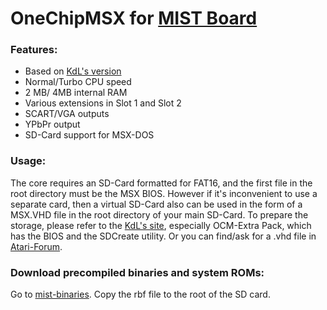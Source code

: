 # OneChipMSX for [MIST Board](https://github.com/mist-devel/mist-board/wiki)

### Features:
- Based on [KdL's version](https://gnogni.altervista.org/)
- Normal/Turbo CPU speed
- 2 MB/ 4MB internal RAM
- Various extensions in Slot 1 and Slot 2
- SCART/VGA outputs
- YPbPr output
- SD-Card support for MSX-DOS

### Usage:

The core requires an SD-Card formatted for FAT16, and the first file in the root directory must be the MSX BIOS. However if it's inconvenient to use a separate card, then a virtual SD-Card also can be used in the form of a MSX.VHD file in the root directory of your main SD-Card. To prepare the storage, please refer to the [KdL's site](https://gnogni.altervista.org/), especially OCM-Extra Pack, which has the BIOS and the SDCreate utility. Or you can find/ask for a .vhd file in [Atari-Forum](http://www.atari-forum.com/viewtopic.php?f=115&t=30889).

### Download precompiled binaries and system ROMs:
Go to [mist-binaries](https://github.com/mist-devel/mist-binaries/tree/master/cores/msx). Copy the rbf
file to the root of the SD card.
